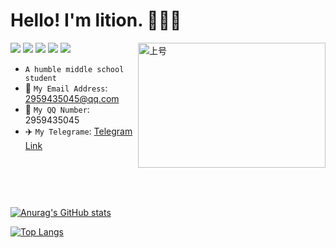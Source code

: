 # Hello! I'm lition. 🥰🥰🥰
<img src="https://raw.githubusercontent.com/HuoHuas001/Lition/main/icon.png" width = "300" height = "200" alt="上号" style="display:inline-block;float:right"/>


[![](https://img.shields.io/badge/OS-Ubuntu%20Linux-33aadd?style=flat-square&logo=ubuntu&logoColor=ffffff)](https://www.archlinux.org/)
[![](https://img.shields.io/badge/Huawei-P20%20Pro-f5010c?style=flat-square&logo=xiaomi&logoColor=ffffff)](https://www.mi.com/)
[![](https://img.shields.io/badge/-C++-007396?style=flat-square&logo=cplusplus&logoColor=ffffff)]()
[![](https://img.shields.io/badge/Game-Minecraft%20Bedrock-33aadd?style=flat-square&logo=minecraft&logoColor=ffffff)](https://minecraft.net/)
[![](https://img.shields.io/badge/Steam-171a21?style=flat-square&logo=steam&logoColor=ffffff)](https://steamcommunity.com/id/antzuhl)

- `A humble middle school student`
- 📧 `My Email Address`: 2959435045@qq.com
- 🐧 `My QQ Number`: 2959435045
- ✈️ `My Telegrame`: [Telegram Link](t.me/Lition)


<div style="margin-top:90px">

[![Anurag's GitHub stats](https://github-readme-stats.vercel.app/api?username=Lition802&locale=cn&show_icons=true)](https://github.com/HuoHuas001)


[![Top Langs](https://github-readme-stats.vercel.app/api/top-langs/?username=Lition802&locale=cn&layout=compact)](https://github.com/HuoHuas001)

</div>

